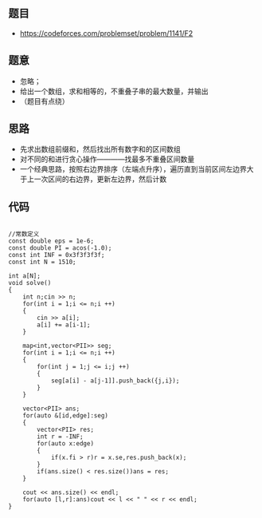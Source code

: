 ## 题目
- https://codeforces.com/problemset/problem/1141/F2
## 题意
- 忽略；
- 给出一个数组，求和相等的，不重叠子串的最大数量，并输出
- （题目有点绕）
## 思路
- 先求出数组前缀和，然后找出所有数字和的区间数组
- 对不同的和进行贪心操作————找最多不重叠区间数量
- 一个经典思路，按照右边界排序（左端点升序），遍历直到当前区间左边界大于上一次区间的右边界，更新左边界，然后计数
## 代码
```

//常数定义
const double eps = 1e-6;
const double PI = acos(-1.0);
const int INF = 0x3f3f3f3f;
const int N = 1510;

int a[N];
void solve() 
{
    int n;cin >> n;
    for(int i = 1;i <= n;i ++)
    {
        cin >> a[i];
        a[i] += a[i-1];
    }

    map<int,vector<PII>> seg;
    for(int i = 1;i <= n;i ++)
    {
        for(int j = 1;j <= i;j ++)
        {
            seg[a[i] - a[j-1]].push_back({j,i});
        }
    }

    vector<PII> ans;
    for(auto &[id,edge]:seg)
    {
        vector<PII> res;
        int r = -INF;
        for(auto x:edge)
        {
            if(x.fi > r)r = x.se,res.push_back(x);
        }
        if(ans.size() < res.size())ans = res;
    }

    cout << ans.size() << endl;
    for(auto [l,r]:ans)cout << l << " " << r << endl;
}


```

